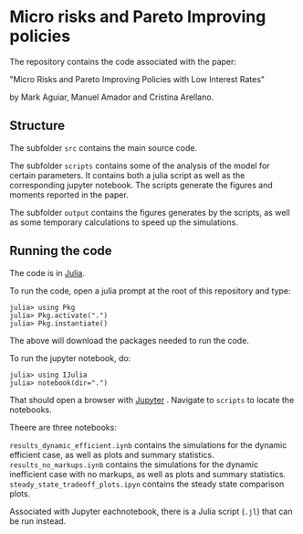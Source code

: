 # Micro risks and Pareto Improving policies 

The repository contains the code associated with the paper:

"Micro Risks and Pareto Improving Policies with Low Interest Rates" 
    
by Mark Aguiar, Manuel Amador and Cristina Arellano. 


## Structure

The subfolder `src` contains the main source code.

The subfolder `scripts` contains some of the analysis of the model for certain parameters. It contains both a julia script as well as the corresponding jupyter notebook. The scripts generate the figures and moments reported in the paper.  

The subfolder `output` contains the figures generates by the scripts, as well as some temporary calculations to speed up the simulations. 

## Running the code 

The code is in [Julia](https://julialang.org/downloads/).

To run the code, open a julia prompt at the root of this repository and type:

    julia> using Pkg 
    julia> Pkg.activate(".")
    julia> Pkg.instantiate()

The above will download the packages needed to run the code. 
  

To run the jupyter notebook, do:
  
    julia> using IJulia
    julia> notebook(dir=".")
  
That should open a browser with [Jupyter](https://jupyter.org/) . Navigate to `scripts` to locate the notebooks. 

Theere are three notebooks:

  `results_dynamic_efficient.iynb` contains the simulations for the dynamic efficient case, as well as plots and summary statistics. 
  `results_no_markups.iynb` contains the simulations for the dynamic inefficient case with no markups, as well as plots and summary statistics. 
  `steady_state_tradeoff_plots.ipyn` contains the steady state comparison plots. 
  
Associated with Jupyter eachnotebook, there is a Julia script (`.jl`) that can be run instead. 

   

